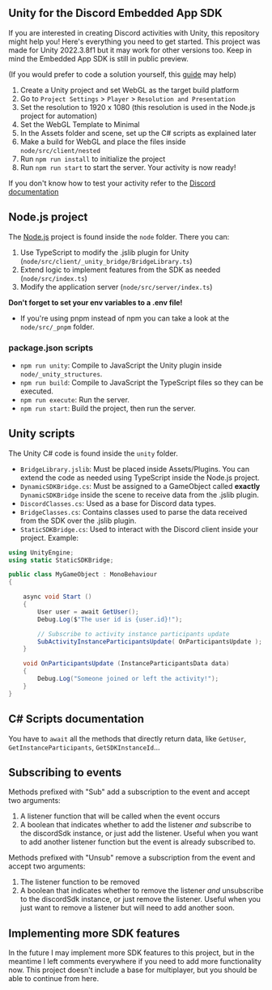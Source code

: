 ## Unity for the Discord Embedded App SDK

If you are interested in creating Discord activities with Unity, this repository might help you! Here's everything you need to get started. This project was made for Unity 2022.3.8f1 but it may work for other versions too.
Keep in mind the Embedded App SDK is still in public preview.

(If you would prefer to code a solution yourself, this [guide](https://gist.github.com/Furnyr/e5e968ff7d5a02dd12b370dbeadaf663) may help)

1. Create a Unity project and set WebGL as the target build platform
2. Go to `Project Settings` > `Player` > `Resolution and Presentation`
3. Set the resolution to 1920 x 1080 (this resolution is used in the Node.js project for automation)
4. Set the WebGL Template to Minimal
5. In the Assets folder and scene, set up the C# scripts as explained later
6. Make a build for WebGL and place the files inside `node/src/client/nested`
7. Run `npm run install` to initialize the project
8. Run `npm run start` to start the server. Your activity is now ready!

If you don't know how to test your activity refer to the [Discord documentation](https://discord.com/developers/docs/activities/development-guides#run-your-application-locally)

## Node.js project

The [Node.js](https://nodejs.org/) project is found inside the `node` folder. There you can:
1. Use TypeScript to modify the .jslib plugin for Unity (`node/src/client/_unity_bridge/BridgeLibrary.ts`)
2. Extend logic to implement features from the SDK as needed  (`node/src/index.ts`)
3. Modify the application server (`node/src/server/index.ts`)

**Don't forget to set your env variables to a .env file!**
- If you're using pnpm instead of npm you can take a look at the `node/src/_pnpm` folder.

### package.json scripts
- `npm run unity`: Compile to JavaScript the Unity plugin inside `node/_unity_structures`.
- `npm run build`: Compile to JavaScript the TypeScript files so they can be executed.
- `npm run execute`: Run the server.
- `npm run start`: Build the project, then run the server.

## Unity scripts

The Unity C# code is found inside the `unity` folder.
- `BridgeLibrary.jslib`: Must be placed inside Assets/Plugins. You can extend the code as needed using TypeScript inside the Node.js project.
- `DynamicSDKBridge.cs`: Must be assigned to a GameObject called **exactly** `DynamicSDKBridge` inside the scene to receive data from the .jslib plugin.
- `DiscordClasses.cs`: Used as a base for Discord data types.
- `BridgeClasses.cs`: Contains classes used to parse the data received from the SDK over the .jslib plugin.
- `StaticSDKBridge.cs`: Used to interact with the Discord client inside your project. Example:
```cs
using UnityEngine;
using static StaticSDKBridge;

public class MyGameObject : MonoBehaviour
{

    async void Start ()
    {
        User user = await GetUser();
        Debug.Log($"The user id is {user.id}!");

        // Subscribe to activity instance participants update
        SubActivityInstanceParticipantsUpdate( OnParticipantsUpdate );
    }

    void OnParticipantsUpdate (InstanceParticipantsData data)
    {
        Debug.Log("Someone joined or left the activity!");
    }
}
```

## C# Scripts documentation

You have to `await` all the methods that directly return data, like `GetUser`, `GetInstanceParticipants`, `GetSDKInstanceId`...

## Subscribing to events

Methods prefixed with "Sub" add a subscription to the event and accept two arguments:
1. A listener function that will be called when the event occurs
2. A boolean that indicates whether to add the listener *and* subscribe to the discordSdk instance, or just add the listener. Useful when you want to add another listener function but the event is already subscribed to.

Methods prefixed with "Unsub" remove a subscription from the event and accept two arguments:
1. The listener function to be removed
2. A boolean that indicates whether to remove the listener *and* unsubscribe to the discordSdk instance, or just remove the listener. Useful when you just want to remove a listener but will need to add another soon.

## Implementing more SDK features

In the future I may implement more SDK features to this project, but in the meantime I left comments everywhere if you need to add more functionality now.
This project doesn't include a base for multiplayer, but you should be able to continue from here.